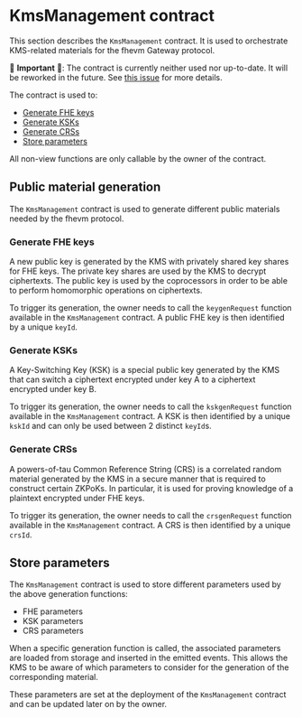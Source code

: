 # KmsManagement contract

This section describes the `KmsManagement` contract. It is used to orchestrate KMS-related materials for the fhevm
Gateway protocol.

🚧 **Important** 🚧: The contract is currently neither used nor up-to-date. It will be reworked in the future. See
[this issue](https://github.com/zama-ai/fhevm-gateway/issues/108) for more details.

The contract is used to:

- [Generate FHE keys](#generate-fhe-keys)
- [Generate KSKs](#generate-ksks)
- [Generate CRSs](#generate-crs)
- [Store parameters](#store-parameters)

All non-view functions are only callable by the owner of the contract.

## Public material generation

The `KmsManagement` contract is used to generate different public materials needed by the fhevm protocol.

### Generate FHE keys

A new public key is generated by the KMS with privately shared key shares for FHE keys. The private key shares are used
by the KMS to decrypt ciphertexts. The public key is used by the coprocessors in order to be able to perform homomorphic
operations on ciphertexts.

To trigger its generation, the owner needs to call the `keygenRequest` function available in the `KmsManagement`
contract. A public FHE key is then identified by a unique `keyId`.

### Generate KSKs

A Key-Switching Key (KSK) is a special public key generated by the KMS that can switch a ciphertext encrypted under key
A to a ciphertext encrypted under key B.

To trigger its generation, the owner needs to call the `kskgenRequest` function available in the `KmsManagement`
contract. A KSK is then identified by a unique `kskId` and can only be used between 2 distinct `keyId`s.

### Generate CRSs

A powers-of-tau Common Reference String (CRS) is a correlated random material generated by the KMS in a secure manner
that is required to construct certain ZKPoKs. In particular, it is used for proving knowledge of a plaintext encrypted
under FHE keys.

To trigger its generation, the owner needs to call the `crsgenRequest` function available in the `KmsManagement`
contract. A CRS is then identified by a unique `crsId`.

## Store parameters

The `KmsManagement` contract is used to store different parameters used by the above generation functions:

- FHE parameters
- KSK parameters
- CRS parameters

When a specific generation function is called, the associated parameters are loaded from storage and inserted in the
emitted events. This allows the KMS to be aware of which parameters to consider for the generation of the corresponding
material.

These parameters are set at the deployment of the `KmsManagement` contract and can be updated later on by the owner.
